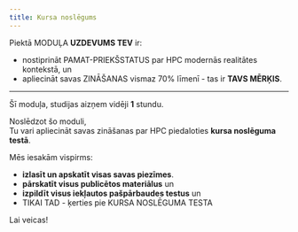 ```yaml
---
title: Kursa noslēgums
---
```



Piektā MODUĻA **UZDEVUMS TEV** ir:
- nostiprināt PAMAT-PRIEKŠSTATUS par HPC modernās realitātes kontekstā, un
- apliecināt savas ZINĀŠANAS vismaz 70% līmenī - tas ir **TAVS MĒRĶIS**.

---

Šī moduļa, studijas aizņem vidēji **1** stundu.

Noslēdzot šo moduli,  
Tu vari apliecināt savas zināšanas par HPC piedaloties **kursa noslēguma testā**.  

Mēs iesakām vispirms:
-  **izlasīt un apskatīt visas savas piezīmes**. 
-  **pārskatīt visus publicētos materiālus** un 
- **izpildīt visus iekļautos pašpārbaudes testus** un 
- TIKAI TAD - ķerties pie KURSA NOSLĒGUMA TESTA

Lai veicas!
